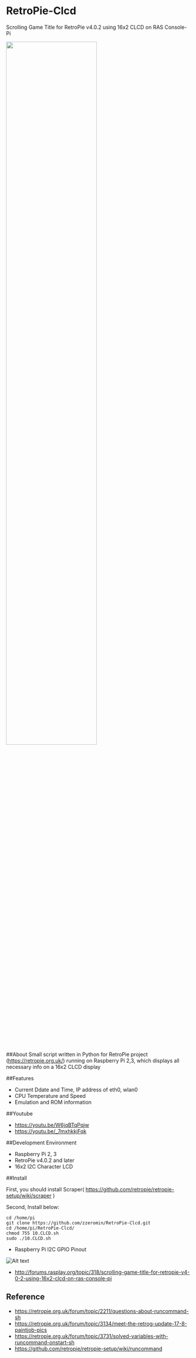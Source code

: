 # RetroPie-Clcd
Scrolling Game Title for RetroPie v4.0.2 using 16x2 CLCD on RAS Console-Pi

<img src="https://github.com/zzeromin/RetroPie-Clcd/blob/master/RetroPie-Clcd01.jpg" width="70%" height="70%">

##About
Small script written in Python for RetroPie project (https://retropie.org.uk/) 
running on Raspberry Pi 2,3, which displays all necessary info on a 16x2 CLCD display

##Features
* Current Ddate and Time, IP address of eth0, wlan0
* CPU Temperature and Speed
* Emulation and ROM information

##Youtube
* https://youtu.be/W6jqBTqPqjw
* https://youtu.be/_7mxhkkjFqk

##Development Environment
* Raspberry Pi 2, 3
* RetroPie v4.0.2 and later
* 16x2 I2C Character LCD

##Install

First, you should install Scraper( https://github.com/retropie/retropie-setup/wiki/scraper )

Second, Install below:
<pre><code>cd /home/pi
git clone https://github.com/zzeromin/RetroPie-Clcd.git
cd /home/pi/RetroPie-Clcd/
chmod 755 10.CLCD.sh
sudo ./10.CLCD.sh
</code></pre>

* Raspberry Pi I2C GPIO Pinout

![Alt text](https://i.imgur.com/WTPHzsf.png)

* http://forums.rasplay.org/topic/318/scrolling-game-title-for-retropie-v4-0-2-using-16x2-clcd-on-ras-console-pi

## Reference
* https://retropie.org.uk/forum/topic/2211/questions-about-runcommand-sh
* https://retropie.org.uk/forum/topic/3134/meet-the-retrog-update-17-8-paintjob-pics
* https://retropie.org.uk/forum/topic/3731/solved-variables-with-runcommand-onstart-sh
* https://github.com/retropie/retropie-setup/wiki/runcommand
